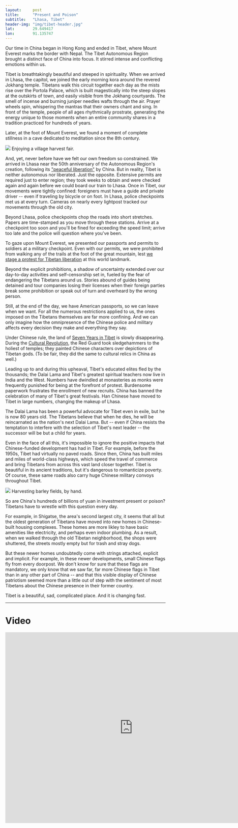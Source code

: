 ```yaml
---
layout: 	post
title:  	"Present and Poison"
subtitle:   "Lhasa, Tibet"
header-img: "img/tibet-header.jpg"
lat: 		29.649417
lon: 		91.135747
---
```


Our time in China began in Hong Kong and ended in Tibet, where Mount Everest marks the border with Nepal. The Tibet Autonomous Region brought a distinct face of China into focus.  It stirred intense and conflicting emotions within us. 

Tibet is breathtakingly beautiful and steeped in spirituality. When we arrived in Lhasa, the capitol, we joined the early morning kora around the revered Jokhang temple. Tibetans walk this circuit together each day as the mists rise over the Portola Palace, which is built magestically into the steep slopes at the outskirts of town, and easily visible from the Jokhang courtyards. The smell of incense and burning juniper needles wafts through the air. Prayer wheels spin, whispering the mantras that their owners chant and sing. In front of the temple, people of all ages rhythmically prostrate, generating the energy unique to those moments when an entire community shares in a tradition practiced for hundreds of years.  

Later, at the foot of Mount Everest, we found a moment of complete stillness in a cave dedicated to meditation since the 8th century.

<img src="{{ site.baseurl }}/img/tibet-laughter.jpg">
<span class="caption text-muted">Enjoying a village harvest fair.</span>

And, yet, never before have we felt our own freedom so constrained. We arrived in Lhasa near the 50th anniversary of the Autonomous Region's creation, following its ["peaceful liberation"](https://en.wikipedia.org/wiki/Seventeen_Point_Agreement_for_the_Peaceful_Liberation_of_Tibet) by China. But in reality, Tibet is neither autonomous nor liberated. Just the opposite. Extensive permits are required just to enter region; they took weeks to obtain and were checked again and again before we could board our train to Lhasa. Once in Tibet, our movements were tightly confined: foreigners must have a guide and private driver -- even if traveling by bicycle or on foot. In Lhasa, police checkpoints met us at every turn.  Cameras on nearly every lightpost tracked our movements through the old city.  

Beyond Lhasa, police checkpoints chop the roads into short stretches.  Papers are time-stamped as you move through these stations. Arrive at a checkpoint too soon and you'll be fined for exceeding the speed limit; arrive too late and the police will question where you've been.  

To gaze upon Mount Everest, we presented our passports and permits to soldiers at a military checkpoint.  Even with our permits, we were prohibited from walking any of the trails at the foot of the great mountain, lest [we stage a protest for Tibetan liberation](https://www.youtube.com/watch?v=xfe57qES7F8) at this world landmark.  

Beyond the explicit prohibitions, a shadow of uncertainty extended over our day-to-day activities and self-censorship set in, fueled by the fear of endangering the Tibetans around us.  Stories abound of guides being detained and tour companies losing their licenses when their foreign parties break some prohibition or speak out of turn and overheard by the wrong person.  

Still, at the end of the day, we have American passports, so we can leave when we want. For all the numerous restrictions applied to us, the ones imposed on the Tibetans themselves are far more confining. And we can only imagine how the omnipresence of the Chinese police and military affects every decision they make and everything they say.  

Under Chinese rule, the land of [Seven Years in Tibet](https://en.wikipedia.org/wiki/Seven_Years_in_Tibet) is slowly disappearing.  During the [Cultural Revolution](https://en.wikipedia.org/wiki/Cultural_Revolution), the Red Guard took sledgehammers to the holiest of temples; they painted Chinese characters over depictions of Tibetan gods. (To be fair, they did the same to cultural relics in China as well.)

Leading up to and during this upheaval, Tibet's educated elites fled by the thousands; the Dalai Lama and Tibet's greatest spiritual teachers now live in India and the West.  Numbers have dwindled at monasteries as monks were frequently punished for being at the forefront of protest. Burdensome paperwork frustrates the enrollment of new recruits. China has banned the celebration of many of Tibet's great festivals.  Han Chinese have moved to Tibet in large numbers, changing the makeup of Lhasa. 

The Dalai Lama has been a powerful advocate for Tibet even in exile, but he is now 80 years old.  The Tibetans believe that when he dies, he will be reincarnated as the nation's next Dalai Lama. But -- even if China resists the temptation to interfere with the selection of Tibet's next leader -- the successor will be but a child for years. 

Even in the face of all this, it's impossible to ignore the positive impacts that Chinese-funded development has had in Tibet. For example, before the 1950s, Tibet had virtually no paved roads. Since then, China has built miles and miles of world-class highways, which speed the travel of commerce and bring Tibetans from across this vast land closer together. Tibet is beautiful in its ancient traditions, but it's dangerous to romanticize poverty. Of course, these same roads also carry huge Chinese military convoys throughout Tibet.

<img src="{{ site.baseurl }}/img/tibet-harvest.jpg">
<span class="caption text-muted">Harvesting barley fields, by hand.</span>

So are China's hundreds of billions of yuan in investment present or poison? Tibetans have to wrestle with this question every day. 

For example, in Shigatse, the area's second largest city, it seems that all but the oldest generation of Tibetans have moved into new homes in Chinese-built housing complexes. These homes are more likley to have basic amenities like electricity, and perhaps even indoor plumbing. As a result, when we walked through the old Tibetan neighborhood, the shops were shuttered, the streets mostly empty but for trash and stray dogs. 

But these newer homes undoubtedly come with strings attached, explicit and implicit. For example, in these newer developments, small Chinese flags fly from every doorpost. We don't know for sure that these flags are mandatory, we only know that we saw far, far more Chinese flags in Tibet than in any other part of China -- and that this visible display of Chinese patriotism seemed more than a little out of step with the sentiment of most Tibetans about the Chinese presence in their former country. 

Tibet is a beautiful, sad, complicated place. And it is changing fast.

---

# Video

<iframe src="https://player.vimeo.com/video/138209457" width="800" height="600" frameborder="0" webkitallowfullscreen mozallowfullscreen allowfullscreen></iframe>


